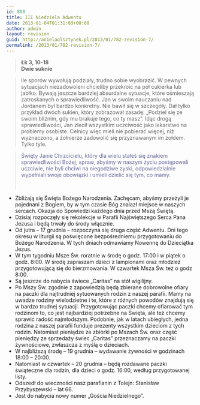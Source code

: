 ```yaml
---
id: 808
title: III Niedziela Adwentu
date: 2013-01-04T01:31:03+00:00
author: admin
layout: revision
guid: http://anielaolsztynek.pl/2013/01/782-revision-7/
permalink: /2013/01/782-revision-7/
---
```

> **Łk 3, 10-18**  
> **Dwie suknie**

> Ile sporów wywołują podziały, trudno sobie wyobrazić. W pewnych sytuacjach niezadowoleni chcieliby przekroić na pół cukierka lub jabłko. Bywają jeszcze bardziej absurdalne sytuacje, które ośmieszają zatroskanych o sprawiedliwość. Jan w swoim nauczaniu nad Jordanem był bardzo konkretny. Nie bawił się w szczegóły. Dał tylko przykład dwóch sukien, który zobrazował zasadę: &#8222;Podziel się ze swoim bliźnim, gdy mu brakuje tego, co ty masz&#8221;. Idąc drogą sprawiedliwości, Jan zlecił wszystkim uczciwość jako lekarstwo na problemy osobiste. Celnicy więc mieli nie pobierać więcej, niż wyznaczono, a żołnierze zadowolić się przyznawanym im żołdem. Tylko tyle.

> <span style="color: #666699;">Święty Janie Chrzcicielu, który dla wielu stałeś się znakiem sprawiedliwości Bożej, spraw, abyśmy w naszym życiu postępowali uczciwie, nie byli chciwi na niegodziwe zyski, odpowiedzialnie wypełniali swoje obowiązki i umieli dzielić się tym, co mamy.</span>
> 
> _<span style="color: #666699;"><br /> </span>_

  * Zbliżają się Święta Bożego Narodzenia. Zachęcam, abyśmy przeżyli je pojednani z Bogiem, by w tym czasie Bóg znalazł miejsce w naszych sercach. Okazja do Spowiedzi każdego dnia przed Mszą Świętą.
  * Dzisiaj rozpoczęły się rekolekcje w Parafii Najświętszego Serca Pana Jezusa i będą trwały do środy włącznie.
  * Od jutra &#8211; 17 grudnia &#8211; rozpoczyna się druga część Adwentu. Dni tego okresu w liturgii są poświęcone bezpośredniemu przygotowaniu do Bożego Narodzenia. W tych dniach odmawiamy Nowennę do Dzieciątka Jezus.
  * W tym tygodniu Msze Św. roratnie w środę o godz. 17:00 i w piątek o godz. 8:00. W środę zapraszam dzieci z lampionami oraz młodzież przygotowującą się do bierzmowania. W czwartek Msza Św. też o godz 8:00.
  * Są jeszcze do nabycia świece &#8222;Caritas&#8221; na stół wigilijny.
  * Po Mszy Św. zgodnie z zapowiedzią będą zbierane dobrowolne ofiary na paczki dla najtrudniej sytuowanych rodzin z naszej parafii. Mamy na uwadze rodziny wielodzietne i te, które z różnych powodów znajdują się w bardzo trudnej sytuacji. Przygotowując paczki chcemy ofiarować tym rodzinom to, co jest najbardziej potrzebne na Święta, ale też chcemy sprawić radość najmłodszym. Podobnie, jak w latach ubiegłych, jedna rodzina z naszej parafii funduje prezenty wszystkim dzieciom z tych rodzin. Natomiast pieniądze ze zbiórki po Mszach Św. oraz część pieniędzy ze sprzedaży świec &#8222;Caritas&#8221; przeznaczamy na paczki żywnościowe, zwłaszcza z myślą o dzieciach.
  * W najbliższą środę &#8211; 19 grudnia &#8211; wydawanie żywności w godzinach 18:00 &#8211; 20:00.
  * Natomiast w czwartek &#8211; 20 grudnia &#8211; będą rozdawane paczki świąteczne dla rodzin, dla dzieci o godz. 16:00, według przygotowanej listy.
  * Odszedł do wieczności nasz parafianin z Tolejn: Stanisław Przybyszewski &#8211; lat 66.
  * Jest do nabycia nowy numer &#8222;Gościa Niedzielnego&#8221;.